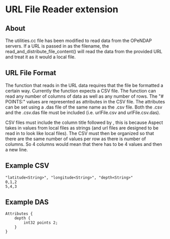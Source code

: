 URL File Reader extension
====================

About
-----

The utilities.cc file has been modified to read data from the OPeNDAP servers. 
If a URL is passed in as the filename, the read_and_distribute_file_content() will read the data 
from the provided URL and treat it as it would a local file.

URL File Format
---------------

The function that reads in the URL data requires that the file be formatted a certain way.
Currently the function expects a CSV file. The function can read any number of columns of 
data as well as any number of rows. The  "# POINTS:" values are represented as attributes 
in the CSV file. The attributes can be set using a .das file of the same name as the .csv file. 
Both the .csv and the .csv.das file must be included (i.e. urlFile.csv and urlFile.csv.das).

CSV files must include the column title followed by <String>, this is because Aspect takes in 
values from local files as strings (and url files are designed to be read in to look like local 
files). The CSV must then be organized so that there are the same number of values per row as 
there is number of columns. So 4 columns would mean that there has to be 4 values and then a 
new line.
	

Example CSV
-----------

	"latitude<String>", "longitude<String>", "depth<String>"
	0,1,2
	5,4,3

Example DAS
-----------

	Attributes {
	    depth {
	        int32 points 2;
	    }
	}
